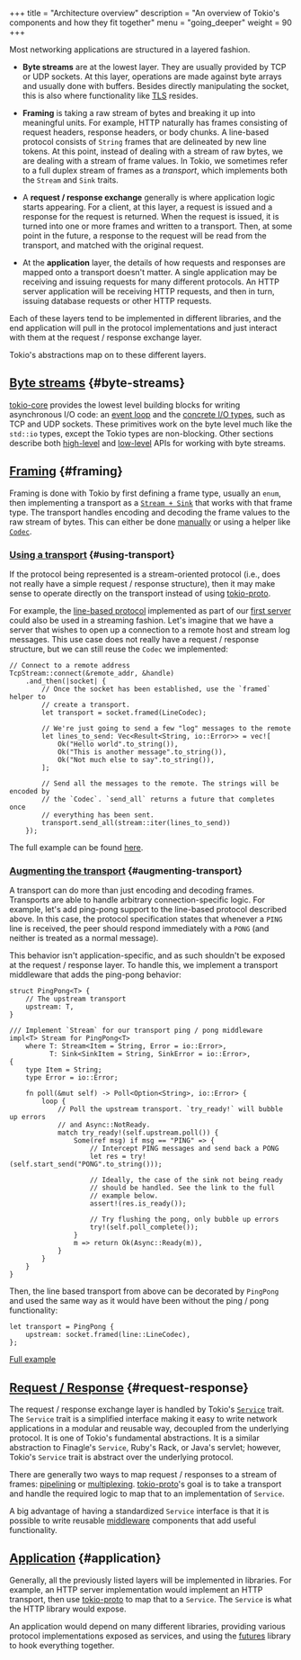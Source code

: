 +++
title = "Architecture overview"
description = "An overview of Tokio's components and how they fit together"
menu = "going_deeper"
weight = 90
+++

Most networking applications are structured in a layered fashion.

- **Byte streams** are at the lowest layer. They are usually provided by TCP or
  UDP sockets. At this layer, operations are made against byte arrays and
  usually done with buffers. Besides directly manipulating the socket, this is
  also where functionality like
  [TLS](https://en.wikipedia.org/wiki/Transport_Layer_Security) resides.

* **Framing** is taking a raw stream of bytes and breaking it up into meaningful
  units. For example, HTTP naturally has frames consisting of request headers,
  response headers, or body chunks. A line-based protocol consists of `String`
  frames that are delineated by new line tokens. At this point, instead of
  dealing with a stream of raw bytes, we are dealing with a stream of frame
  values. In Tokio, we sometimes refer to a full duplex stream of frames as a
  *transport*, which implements both the `Stream` and `Sink` traits.

* A **request / response exchange** generally is where application logic starts
  appearing. For a client, at this layer, a request is issued and a response for
  the request is returned. When the request is issued, it is turned into one or
  more frames and written to a transport. Then, at some point in the future, a
  response to the request will be read from the transport, and matched with the
  original request.

* At the **application** layer, the details of how requests and responses are
  mapped onto a transport doesn't matter. A single application may be receiving
  and issuing requests for many different protocols. An HTTP server application
  will be receiving HTTP requests, and then in turn, issuing database requests
  or other HTTP requests.

Each of these layers tend to be implemented in different libraries, and the end
application will pull in the protocol implementations and just interact with
them at the request / response exchange layer.

Tokio's abstractions map on to these different layers.

## [Byte streams](#byte-streams) {#byte-streams}

[tokio-core](http://github.com/tokio-rs/tokio-core) provides the lowest level
building blocks for writing asynchronous I/O code: an
[event loop](/docs/getting-started/reactor/) and the
[concrete I/O types](/docs/getting-started/core/#concrete-io), such as TCP and
UDP sockets.  These primitives work on the byte level much like the `std::io`
types, except the Tokio types are non-blocking. Other sections describe both
[high-level](/docs/getting-started/core) and [low-level](../core-low-level) APIs
for working with byte streams.

## [Framing](#framing) {#framing}

Framing is done with Tokio by first defining a frame type, usually an `enum`,
then implementing a transport as a
[`Stream + Sink`](/docs/getting-started/streams-and-sinks) that works with that
frame type. The transport handles encoding and decoding the frame values to
the raw stream of bytes. This can either be done [manually](TODO) or using a
helper like [`Codec`](/docs/getting-started/core/#io-codecs).

### [Using a transport](#using-transport) {#using-transport}

If the protocol being represented is a stream-oriented protocol (i.e., does not
really have a simple request / response structure), then it may make sense to
operate directly on the transport instead of using [tokio-proto](TODO).

For example, the [line-based protocol](TODO) implemented as part of our [first
server](TODO) could also be used in a streaming fashion. Let's imagine that we
have a server that wishes to open up a connection to a remote host and stream
log messages. This use case does not really have a request / response structure,
but we can still reuse the `Codec` we implemented:

```rust,ignore
// Connect to a remote address
TcpStream::connect(&remote_addr, &handle)
    .and_then(|socket| {
        // Once the socket has been established, use the `framed` helper to
        // create a transport.
        let transport = socket.framed(LineCodec);

        // We're just going to send a few "log" messages to the remote
        let lines_to_send: Vec<Result<String, io::Error>> = vec![
            Ok("Hello world".to_string()),
            Ok("This is another message".to_string()),
            Ok("Not much else to say".to_string()),
        ];

        // Send all the messages to the remote. The strings will be encoded by
        // the `Codec`. `send_all` returns a future that completes once
        // everything has been sent.
        transport.send_all(stream::iter(lines_to_send))
    });
```

The full example can be found
[here](https://github.com/tokio-rs/tokio-line/blob/master/simple/examples/stream_client.rs).

### [Augmenting the transport](#augmenting-transport) {#augmenting-transport}

A transport can do more than just encoding and decoding frames. Transports are
able to handle arbitrary connection-specific logic. For example, let's add
ping-pong support to the line-based protocol described above. In this case, the
protocol specification states that whenever a `PING` line is received, the peer
should respond immediately with a `PONG` (and neither is treated as a normal
message).

This behavior isn't application-specific, and as such shouldn't be
exposed at the request / response layer. To handle this, we implement a
transport middleware that adds the ping-pong behavior:

```rust,ignore
struct PingPong<T> {
    // The upstream transport
    upstream: T,
}

/// Implement `Stream` for our transport ping / pong middleware
impl<T> Stream for PingPong<T>
    where T: Stream<Item = String, Error = io::Error>,
          T: Sink<SinkItem = String, SinkError = io::Error>,
{
    type Item = String;
    type Error = io::Error;

    fn poll(&mut self) -> Poll<Option<String>, io::Error> {
        loop {
            // Poll the upstream transport. `try_ready!` will bubble up errors
            // and Async::NotReady.
            match try_ready!(self.upstream.poll()) {
                Some(ref msg) if msg == "PING" => {
                    // Intercept PING messages and send back a PONG
                    let res = try!(self.start_send("PONG".to_string()));

                    // Ideally, the case of the sink not being ready
                    // should be handled. See the link to the full
                    // example below.
                    assert!(res.is_ready());

                    // Try flushing the pong, only bubble up errors
                    try!(self.poll_complete());
                }
                m => return Ok(Async::Ready(m)),
            }
        }
    }
}
```

Then, the line based transport from above can be decorated by `PingPong`
and used the same way as it would have been without the ping / pong
functionality:

```rust,ignore
let transport = PingPong {
    upstream: socket.framed(line::LineCodec),
};
```

[Full example](https://github.com/tokio-rs/tokio-line/blob/master/simple/examples/ping_pong.rs)

## [Request / Response](#request-response) {#request-response}

The request / response exchange layer is handled by Tokio's [`Service`](TODO)
trait. The `Service` trait is a simplified interface making it easy to write
network applications in a modular and reusable way, decoupled from the
underlying protocol. It is one of Tokio's fundamental abstractions. It is a
similar abstraction to Finagle's `Service`, Ruby's Rack, or Java's servlet;
however, Tokio's `Service` trait is abstract over the underlying protocol.

There are generally two ways to map request / responses to a stream of frames:
[pipelining](TODO) or [multiplexing](TODO). [tokio-proto](TODO)'s goal is to
take a transport and handle the required logic to map that to an implementation
of `Service`.

A big advantage of having a standardized `Service` interface is that it is
possible to write reusable [middleware](TODO) components that add useful
functionality.

## [Application](#application) {#application}

Generally, all the previously listed layers will be implemented in libraries.
For example, an HTTP server implementation would implement an HTTP transport,
then use [tokio-proto](TODO) to map that to a `Service`. The `Service` is what
the HTTP library would expose.

An application would depend on many different libraries, providing various
protocol implementations exposed as services, and using the [futures](TODO)
library to hook everything together.

